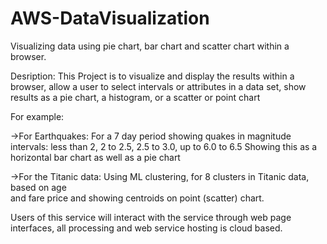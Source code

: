 # AWS-DataVisualization
Visualizing data using pie chart, bar chart and scatter chart within a browser.

Desription: 
This Project is to visualize and display the results within a browser, 
allow a user to select intervals or attributes in a data set, show 
 results as a pie chart, a histogram, or a scatter or point chart 
  
For example: 

->For Earthquakes: 
  For a 7 day period showing quakes in magnitude intervals: less than 2, 
  2 to 2.5, 2.5 to 3.0, up to 6.0 to 6.5 
  Showing this as a horizontal bar chart as well as a pie chart 

->For the Titanic data: 
  Using ML clustering, for 8 clusters in Titanic data, based on age  
  and fare price and showing centroids on point (scatter) chart.  

  Users of this service will interact with the service through web page 
  interfaces, all processing and web service hosting is cloud based. 
